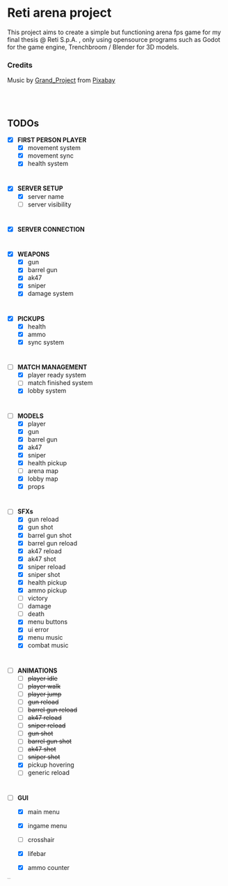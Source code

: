 # Reti arena project

This project aims to create a simple but functioning arena fps game for my final thesis @ Reti S.p.A. , only using opensource programs such as Godot for the game engine, Trenchbroom / Blender for 3D models.


### Credits
Music by <a href="https://pixabay.com/users/grand_project-19033897/?utm_source=link-attribution&amp;utm_medium=referral&amp;utm_campaign=music&amp;utm_content=126684">Grand_Project</a> from <a href="https://pixabay.com/music//?utm_source=link-attribution&amp;utm_medium=referral&amp;utm_campaign=music&amp;utm_content=126684">Pixabay</a>

<br>
<br>



## TODOs

- [x] __FIRST PERSON PLAYER__
    - [x] movement system
    - [x] movement sync
    - [x] health system

#
- [x] __SERVER SETUP__
    - [x] server name
    - [ ] server visibility

#
- [x] __SERVER CONNECTION__

#
- [x] __WEAPONS__
    - [x] gun
    - [x] barrel gun
    - [x] ak47
    - [x] sniper
    - [x] damage system

#
- [x] __PICKUPS__
    - [x] health
    - [x] ammo
    - [x] sync system

#
- [ ] __MATCH MANAGEMENT__
    - [x] player ready system
    - [ ] match finished system
    - [x] lobby system

#
- [ ] __MODELS__
    - [x] player
    - [x] gun
    - [x] barrel gun
    - [x] ak47
    - [x] sniper
    - [x] health pickup
    - [ ] arena map
    - [x] lobby map
    - [x] props

#
 - [ ] __SFXs__
    - [x] gun reload
    - [x] gun shot
    - [x] barrel gun shot
    - [x] barrel gun reload
    - [x] ak47 reload
    - [x] ak47 shot
    - [x] sniper reload
    - [x] sniper shot
    - [x] health pickup
    - [x] ammo pickup
    - [ ] victory
    - [ ] damage
    - [ ] death
    - [x] menu buttons
    - [x] ui error
    - [x] menu music
    - [x] combat music

#
- [ ] __ANIMATIONS__
    - [ ] ~~player idle~~
    - [ ] ~~player walk~~
    - [ ] ~~player jump~~
    - [ ] ~~gun reload~~
    - [ ] ~~barrel gun reload~~
    - [ ] ~~ak47 reload~~
    - [ ] ~~sniper reload~~
    - [ ] ~~gun shot~~
    - [ ] ~~barrel gun shot~~
    - [ ] ~~ak47 shot~~
    - [ ] ~~sniper shot~~
    - [x] pickup hovering
    - [ ] generic reload

# 
- [ ] __GUI__
    - [x] main menu
    - [x] ingame menu
    - [ ] crosshair
    - [x] lifebar
    - [x] ammo counter
















<sub><sup><sub><sup><sub><sup><sub><sup><sub><sup><sub><sup><sub><sup> sirondo dance?